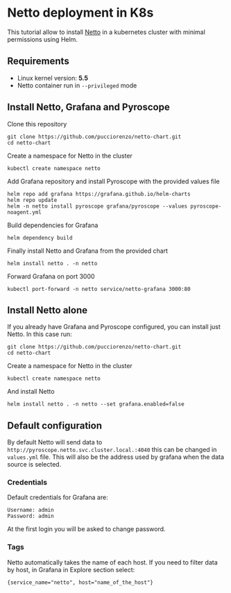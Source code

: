# Netto deployment in K8s
This tutorial allow to install [Netto](https://github.com/miolad/netto) in a kubernetes cluster with minimal permissions using Helm.
## Requirements
- Linux kernel version: **5.5**
- Netto container run in `--privileged` mode
## Install Netto, Grafana and Pyroscope
Clone this repository
```
git clone https://github.com/pucciorenzo/netto-chart.git
cd netto-chart
```
Create a namespace for Netto in the cluster
```
kubectl create namespace netto
```
Add Grafana repository and install Pyroscope with the provided values file
```
helm repo add grafana https://grafana.github.io/helm-charts
helm repo update
helm -n netto install pyroscope grafana/pyroscope --values pyroscope-noagent.yml
```
Build dependencies for Grafana
```
helm dependency build
```
Finally install Netto and Grafana from the provided chart
```
helm install netto . -n netto
```
Forward Grafana on port 3000
```
kubectl port-forward -n netto service/netto-grafana 3000:80
```
## Install Netto alone
If you already have Grafana and Pyroscope configured, you can install just Netto. In this case run:
```
git clone https://github.com/pucciorenzo/netto-chart.git
cd netto-chart
```
Create a namespace for Netto in the cluster
```
kubectl create namespace netto
```
And install Netto
```
helm install netto . -n netto --set grafana.enabled=false
```
## Default configuration
By default Netto will send data to `http://pyroscope.netto.svc.cluster.local.:4040` this can be changed in `values.yml` file. 
This will also be the address used by grafana when the data source is selected.
### Credentials
Default credentials for Grafana are:
```
Username: admin
Password: admin
```
At the first login you will be asked to change password.
### Tags
Netto automatically takes the name of each host. If you need to filter data by host, in Grafana in Explore section select:
```
{service_name="netto", host="name_of_the_host"}
```
